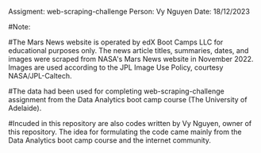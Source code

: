Assigment: web-scraping-challenge
Person: Vy Nguyen
Date: 18/12/2023

#Note:

#The Mars News website is operated by edX Boot Camps LLC for educational purposes only. The news article titles, summaries, dates, and images were scraped from NASA's Mars News website in November 2022. Images are used according to the JPL Image Use Policy, courtesy NASA/JPL-Caltech.

#The data had been used for completing web-scraping-challenge assignment from the Data Analytics boot camp course (The University of Adelaide).

#Incuded in this repository are also codes written by Vy Nguyen, owner of this repository. The idea for formulating the code came mainly from the Data Analytics boot camp course and the internet community.
